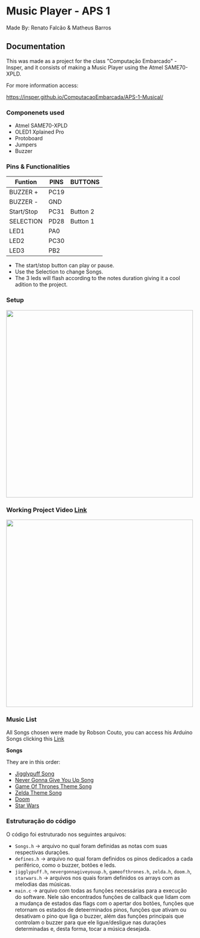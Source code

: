# Music Player - APS 1
Made By: Renato Falcão & Matheus Barros

## Documentation 

This was made as a project for the class "Computação Embarcado" - Insper, and it consists of making a Music Player using the Atmel SAME70-XPLD.

For more information access:

https://insper.github.io/ComputacaoEmbarcada/APS-1-Musical/

### Componenets used
- Atmel SAME70-XPLD
- OLED1 Xplained Pro
- Protoboard
- Jumpers
- Buzzer

### Pins & Functionalities

| Funtion    |      PINS       | BUTTONS |
|------------|-----------------|---------|
| BUZZER +   |      PC19       |         |
| BUZZER -   |      GND        |         |
| Start/Stop |      PC31       |Button 2 |
| SELECTION  |      PD28       |Button 1 |
| LED1       |      PA0        |         |
| LED2       |      PC30       |         |
| LED3       |      PB2        |         |

- The start/stop button can play or pause.
- Use the Selection to change Songs.
- The 3 leds will flash according to the notes duration giving it a cool adition to the project.

### Setup
<img src="https://user-images.githubusercontent.com/15271557/189542702-80d9a59f-aff5-4ff8-8af1-4542a70b7887.jpeg" width="500">


### Working Project Video [Link](https://youtu.be/iDsRo0B9OPo)

[<img src="https://user-images.githubusercontent.com/15271557/189547261-e3931e12-78fd-4dad-9f83-431e1b579b9b.jpeg" width="500">](https://youtu.be/iDsRo0B9OPo)


### Music List

All Songs chosen were made by Robson Couto, you can access his Arduino Songs clicking this [Link](https://github.com/robsoncouto/arduino-songs)

**Songs**

They are in this order:

- [Jigglypuff Song](https://github.com/robsoncouto/arduino-songs/blob/master/jigglypuffsong/jigglypuffsong.ino)
- [Never Gonna Give You Up Song](https://github.com/robsoncouto/arduino-songs/blob/master/nevergonnagiveyouup/nevergonnagiveyouup.ino)
- [Game Of Thrones Theme Song](https://github.com/robsoncouto/arduino-songs/blob/master/gameofthrones/gameofthrones.ino)
- [Zelda Theme Song](https://github.com/robsoncouto/arduino-songs/blob/master/zeldatheme/zeldatheme.ino)
- [Doom](https://github.com/robsoncouto/arduino-songs/blob/master/doom/doom.ino)
- [Star Wars](https://github.com/robsoncouto/arduino-songs/blob/master/starwars/starwars.ino)

### Estruturação do código

O código foi estruturado nos seguintes arquivos:

- `Songs.h` &rarr; arquivo no qual foram definidas as notas com suas respectivas durações.
- `defines.h` &rarr; arquivo no qual foram definidos os pinos dedicados a cada periférico, como o buzzer, botões e leds.
- `jigglypuff.h`, `nevergonnagiveyouup.h`, `gameofthrones.h`, `zelda.h`, `doom.h`, `starwars.h` &rarr; arquivos nos quais foram definidos os arrays com as melodias das músicas.
- `main.c` &rarr; arquivo com todas as funções necessárias para a execução do software. Nele são encontrados funções de callback que lidam com a mudança de estados das flags com o apertar dos botões, funções que retornam os estados de deteerminados pinos, funções que ativam ou desativam o pino que liga o buzzer, além das funções principais que controlam o buzzer para que ele ligue/desligue nas durações determinadas e, desta forma, tocar a música desejada.

